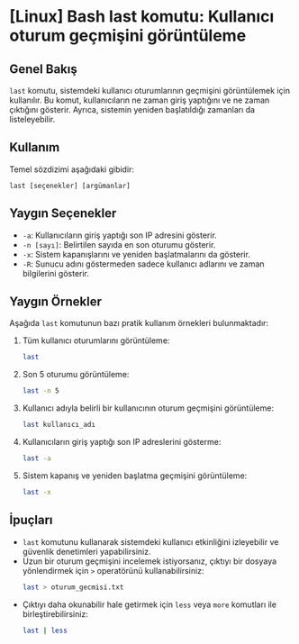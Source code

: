 # [Linux] Bash last komutu: Kullanıcı oturum geçmişini görüntüleme

## Genel Bakış
`last` komutu, sistemdeki kullanıcı oturumlarının geçmişini görüntülemek için kullanılır. Bu komut, kullanıcıların ne zaman giriş yaptığını ve ne zaman çıktığını gösterir. Ayrıca, sistemin yeniden başlatıldığı zamanları da listeleyebilir.

## Kullanım
Temel sözdizimi aşağıdaki gibidir:

```
last [seçenekler] [argümanlar]
```

## Yaygın Seçenekler
- `-a`: Kullanıcıların giriş yaptığı son IP adresini gösterir.
- `-n [sayı]`: Belirtilen sayıda en son oturumu gösterir.
- `-x`: Sistem kapanışlarını ve yeniden başlatmalarını da gösterir.
- `-R`: Sunucu adını göstermeden sadece kullanıcı adlarını ve zaman bilgilerini gösterir.

## Yaygın Örnekler
Aşağıda `last` komutunun bazı pratik kullanım örnekleri bulunmaktadır:

1. Tüm kullanıcı oturumlarını görüntüleme:
   ```bash
   last
   ```

2. Son 5 oturumu görüntüleme:
   ```bash
   last -n 5
   ```

3. Kullanıcı adıyla belirli bir kullanıcının oturum geçmişini görüntüleme:
   ```bash
   last kullanıcı_adı
   ```

4. Kullanıcıların giriş yaptığı son IP adreslerini gösterme:
   ```bash
   last -a
   ```

5. Sistem kapanış ve yeniden başlatma geçmişini görüntüleme:
   ```bash
   last -x
   ```

## İpuçları
- `last` komutunu kullanarak sistemdeki kullanıcı etkinliğini izleyebilir ve güvenlik denetimleri yapabilirsiniz.
- Uzun bir oturum geçmişini incelemek istiyorsanız, çıktıyı bir dosyaya yönlendirmek için `>` operatörünü kullanabilirsiniz:
  ```bash
  last > oturum_gecmisi.txt
  ```
- Çıktıyı daha okunabilir hale getirmek için `less` veya `more` komutları ile birleştirebilirsiniz:
  ```bash
  last | less
  ```